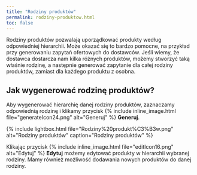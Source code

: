 ```yaml
---
title: "Rodziny produktów"
permalink: rodziny-produktow.html
toc: false
---
```

Rodziny produktów pozwalają uporządkować produkty według odpowiedniej hierarchii. Może okazać się to bardzo pomocne, na przykład przy generowaniu zapytań ofertowych do dostawców. Jeśli wiemy, że dostawca dostarcza nam kilka różnych produktów, możemy stworzyć taką właśnie rodzinę, a następnie generować zapytanie dla całej rodziny produktów, zamiast dla każdego produktu z osobna.

## Jak wygenerować rodzinę produktów?

Aby wygenerować hierarchię danej rodziny produktów, zaznaczamy odpowiednią rodzinę i klikamy przycisk {% include inline_image.html file="generateIcon24.png" alt="Generuj" %} **Generuj**.

{% include lightbox.html file="Rodziny%20produkt%C3%B3w.png" alt="Rodziny produktów" caption="Rodziny produktów" %}  

Klikając przycisk {% include inline_image.html file="editIcon16.png" alt="Edytuj" %} **Edytuj** możemy edytować produkty w hierarchii wybranej rodziny. Mamy również możliwość dodawania nowych produktów do danej rodziny.

